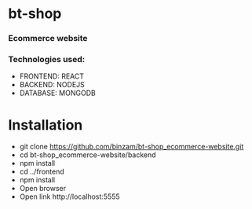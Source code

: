 # bt-shop
### Ecommerce website
### Technologies used:
- FRONTEND: REACT 
- BACKEND: NODEJS 
- DATABASE: MONGODB
# Installation
- git clone https://github.com/binzam/bt-shop_ecommerce-website.git
- cd bt-shop_ecommerce-website/backend
- npm install
- cd ../frontend
- npm install
- Open browser
- Open link http://localhost:5555